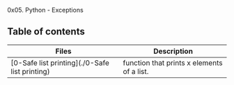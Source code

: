 0x05. Python - Exceptions

## Table of contents
Files | Description
----- | -----------
[0-Safe list printing](./0-Safe list printing) |  function that prints x elements of a list.
